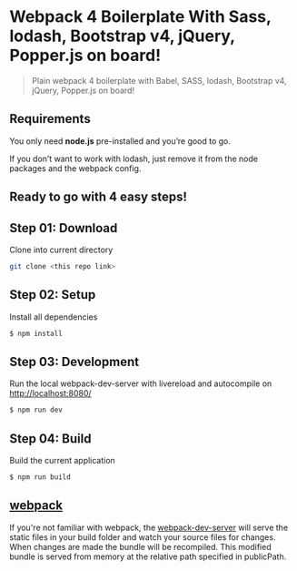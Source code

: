Webpack 4 Boilerplate With Sass, lodash, Bootstrap v4, jQuery, Popper.js on board!
===========

> Plain webpack 4 boilerplate with Babel, SASS, lodash, Bootstrap v4, jQuery, Popper.js on board!

## Requirements
You only need <b>node.js</b> pre-installed and you’re good to go. 

If you don’t want to work with lodash, just remove it from the node packages and the webpack config.

## Ready to go with 4 easy steps!

## Step 01: Download
Clone into current directory
```sh
git clone <this repo link> 
```

## Step 02: Setup
Install all dependencies
```sh
$ npm install
```

## Step 03: Development
Run the local webpack-dev-server with livereload and autocompile on [http://localhost:8080/](http://localhost:8080/)
```sh
$ npm run dev
```
## Step 04: Build
Build the current application
```sh
$ npm run build
```

## [webpack](https://webpack.js.org/)
If you're not familiar with webpack, the [webpack-dev-server](https://webpack.js.org/configuration/dev-server/) will serve the static files in your build folder and watch your source files for changes.
When changes are made the bundle will be recompiled. This modified bundle is served from memory at the relative path specified in publicPath.
